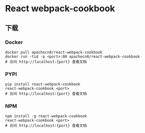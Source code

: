 # React webpack-cookbook

## 下载

### Docker

```
docker pull apachecn0/react-webpack-cookbook
docker run -tid -p <port>:80 apachecn0/react-webpack-cookbook
# 访问 http://localhost:{port} 查看文档
```

### PYPI

```
pip install react-webpack-cookbook
react-webpack-cookbook <port>
# 访问 http://localhost:{port} 查看文档
```

### NPM

```
npm install -g react-webpack-cookbook
react-webpack-cookbook <port>
# 访问 http://localhost:{port} 查看文档
```